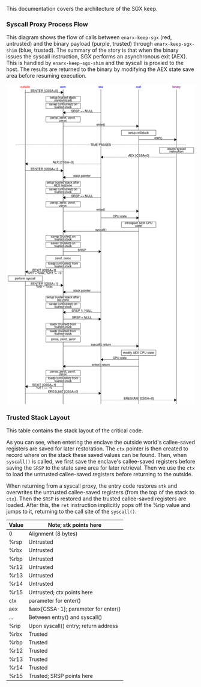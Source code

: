 This documentation covers the architecture of the SGX keep.

### Syscall Proxy Process Flow

This diagram shows the flow of calls between `enarx-keep-sgx` (red,
untrusted) and the binary payload (purple, trusted) through
`enarx-keep-sgx-shim` (blue, trusted). The summary of the story is that
when the binary issues the syscall instruction, SGX performs an
asynchronous exit (AEX). This is handled by `enarx-keep-sgx-shim` and
the syscall is proxied to the host. The results are returned to the
binary by modifying the AEX state save area before resuming execution.

![amd sev cert chain](./syscall.msc.png)

### Trusted Stack Layout

This table contains the stack layout of the critical code.

As you can see, when entering the enclave the outside world's
callee-saved registers are saved for later restoration. The `ctx`
pointer is then created to record where on the stack these saved values
can be found. Then, when `syscall()` is called, we first save the
enclave's callee-saved registers before saving the `SRSP` to the state
save area for later retrieval. Then we use the `ctx` to load the
untrusted callee-saved registers before returning to the outside.

When returning from a syscall proxy, the entry code restores `stk` and
overwrites the untrusted callee-saved registers (from the top of the
stack to `ctx`). Then the `SRSP` is restored and the trusted
callee-saved registers are loaded. After this, the `ret` instruction
implicitly pops off the %rip value and jumps to it, returning to the
call site of the `syscall()`.

| Value | Note; stk points here                |
|-------|--------------------------------------|
| 0     | Alignment (8 bytes)                  |
| %rsp  | Untrusted                            |
| %rbx  | Untrusted                            |
| %rbp  | Untrusted                            |
| %r12  | Untrusted                            |
| %r13  | Untrusted                            |
| %r14  | Untrusted                            |
| %r15  | Untrusted; ctx points here           |
| ctx   | parameter for enter()                |
| aex   | &aex[CSSA-1]; parameter for enter()  |
| ...   | Between entry() and syscall()        |
| %rip  | Upon syscall() entry; return address |
| %rbx  | Trusted                              |
| %rbp  | Trusted                              |
| %r12  | Trusted                              |
| %r13  | Trusted                              |
| %r14  | Trusted                              |
| %r15  | Trusted; SRSP points here            |
